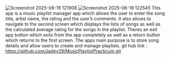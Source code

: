 ![Screenshot 2025-06-19 121908](https://github.com/user-attachments/assets/6ac9f89b-42c1-448c-a09d-6a09932d0523)
![Screenshot 2025-06-19 122545](https://github.com/user-attachments/assets/821f5ce2-ea91-4a25-b366-351ac1f1d30c)
This app is a music playlist manager app which allows the user to enter the song title, artist name, the rating and the user’s comments. It also allows to navigate to the second screen which displays the lists of songs as well as the calculated average rating for the songs in the playlist. 
Theres an exit app button which exits from the app completely as well as a return button which returns to the first screen. 
The apps main purpose is to store song details and allow users to create and manage playlists.
git hub link : https://github.com/Jadey29/MusicPlaylistPracticum.git
